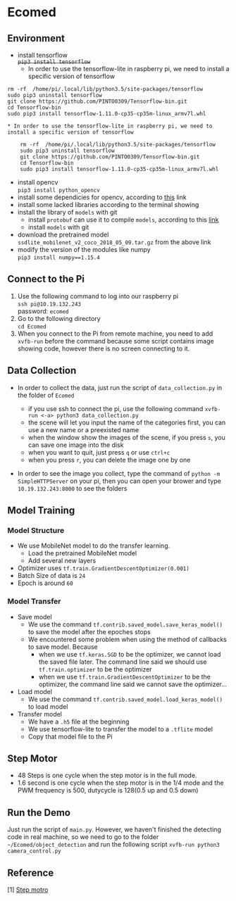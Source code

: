 # Ecomed

## Environment
* install tensorflow  
~~`pip3 install tensorflow`~~
	* In order to use the tensorflow-lite in raspberry pi, we need to install a specific version of tensorflow
```
rm -rf  /home/pi/.local/lib/python3.5/site-packages/tensorflow  
sudo pip3 uninstall tensorflow  
git clone https://github.com/PINTO0309/Tensorflow-bin.git
cd Tensorflow-bin
sudo pip3 install tensorflow-1.11.0-cp35-cp35m-linux_armv7l.whl  
```
	* In order to use the tensorflow-lite in raspberry pi, we need to install a specific version of tensorflow
```
	rm -rf  /home/pi/.local/lib/python3.5/site-packages/tensorflow  
	sudo pip3 uninstall tensorflow  
	git clone https://github.com/PINTO0309/Tensorflow-bin.git
	cd Tensorflow-bin
	sudo pip3 install tensorflow-1.11.0-cp35-cp35m-linux_armv7l.whl  
```
* install opencv  
```pip3 install python_opencv```
* install some dependicies for opencv, according to [this](https://github.com/amymcgovern/pyparrot/issues/34) link 
* install some lacked libraries according to the terminal showing
* install the library of `models` with git
	* install `protobuf` can use it to compile `models`, according to this [link](https://github.com/EdjeElectronics/TensorFlow-Object-Detection-on-the-Raspberry-Pi/blob/master/README.md)
	* install `models` with git
* download the pretrained model `ssdlite_mobilenet_v2_coco_2018_05_09.tar.gz` from the above link
* modify the version of the modules like numpy  
```pip3 install numpy==1.15.4```

## Connect to the Pi
1. Use the following command to log into our raspberry pi  
`ssh pi@10.19.132.243`  
password: `ecomed`
2. Go to the following directory  
```cd Ecomed```
3. When you connect to the Pi from remote machine, you need to add `xvfb-run` before the command because some script contains image showing code, however there is no screen connecting to it.

## Data Collection
* In order to collect the data, just run the script of `data_collection.py` in the folder of `Ecomed`
	* if you use ssh to connect the pi, use the following command
	```xvfb-run <-a> python3 data_collection.py```
	* the scene will let you input the name of the categories first, you can use a new name or a preexisted name
	* when the window show the images of the scene, if you press `s`, you can save one image into the disk
	* when you want to quit, just press `q` or use `ctrl+c`
	* when you press `r`, you can delete the image one by one

* In order to see the image you collect, type the command of
```python -m SimpleHTTPServer``` on your pi, 
then you can open your brower and type `10.19.132.243:8000` to see the folders

## Model Training
### Model Structure
* We use MobileNet model to do the transfer learning. 
	* Load the pretrained MobileNet model
	* Add several new layers
* Optimizer uses `tf.train.GradientDescentOptimizer(0.001)`
* Batch Size of data is `24`
* Epoch is around `60`

### Model Transfer
* Save model 
	* We use the command `tf.contrib.saved_model.save_keras_model()` to save the model after the epoches stops
	* We encountered some problem when using the method of callbacks to save model. Because 
		* when we use `tf.keras.SGD` to be the optimizer, we cannot load the saved file later. The command line said we should use `tf.train.optimizer` to be the optimizer
		* when we use `tf.train.GradientDescentOptimizer` to be the optimizer, the command line said we cannot save the optimizer...
* Load model
	* We use the command `tf.contrib.saved_model.load_keras_model()` to load model
* Transfer model
	* We have a `.h5` file at the beginning
	* We use tensorflow-lite to transfer the model to a `.tflite` model
	* Copy that model file to the Pi

## Step Motor
* 48 Steps is one cycle when the step motor is in the full mode.
* 1.6 second is one cycle when the step motor is in the 1/4 mode and the PWM frequency is 500, dutycycle is 128(0.5 up and 0.5 down)

## Run the Demo
Just run the script of `main.py`. However, we haven't finished the detecting code in real machine, so we need to go to the folder `~/Ecomed/object_detection` and run the following script
```xvfb-run python3 camera_control.py```

## Reference
[1] [Step motro](https://www.rototron.info/raspberry-pi-stepper-motor-tutorial/)